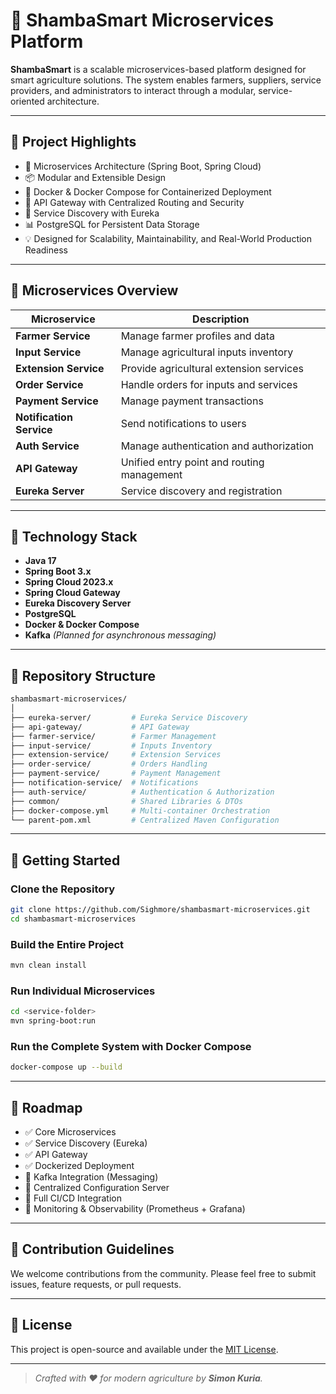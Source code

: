 # 🌿 ShambaSmart Microservices Platform

**ShambaSmart** is a scalable microservices-based platform designed for smart agriculture solutions. The system enables farmers, suppliers, service providers, and administrators to interact through a modular, service-oriented architecture.

---

## 📌 Project Highlights

* 🔗 Microservices Architecture (Spring Boot, Spring Cloud)
* 📦 Modular and Extensible Design
* 🔧 Docker & Docker Compose for Containerized Deployment
* 🚀 API Gateway with Centralized Routing and Security
* 🚁 Service Discovery with Eureka
* 📊 PostgreSQL for Persistent Data Storage
* 💡 Designed for Scalability, Maintainability, and Real-World Production Readiness

---

## 🧱 Microservices Overview

| Microservice             | Description                                |
| ------------------------ | ------------------------------------------ |
| **Farmer Service**       | Manage farmer profiles and data            |
| **Input Service**        | Manage agricultural inputs inventory       |
| **Extension Service**    | Provide agricultural extension services    |
| **Order Service**        | Handle orders for inputs and services      |
| **Payment Service**      | Manage payment transactions                |
| **Notification Service** | Send notifications to users                |
| **Auth Service**         | Manage authentication and authorization    |
| **API Gateway**          | Unified entry point and routing management |
| **Eureka Server**        | Service discovery and registration         |

---

## 🔧 Technology Stack

* **Java 17**
* **Spring Boot 3.x**
* **Spring Cloud 2023.x**
* **Spring Cloud Gateway**
* **Eureka Discovery Server**
* **PostgreSQL**
* **Docker & Docker Compose**
* **Kafka** *(Planned for asynchronous messaging)*

---

## 📂 Repository Structure

```bash
shambasmart-microservices/
│
├── eureka-server/         # Eureka Service Discovery
├── api-gateway/           # API Gateway
├── farmer-service/        # Farmer Management
├── input-service/         # Inputs Inventory
├── extension-service/     # Extension Services
├── order-service/         # Orders Handling
├── payment-service/       # Payment Management
├── notification-service/  # Notifications
├── auth-service/          # Authentication & Authorization
├── common/                # Shared Libraries & DTOs
├── docker-compose.yml     # Multi-container Orchestration
└── parent-pom.xml         # Centralized Maven Configuration
```

---

## 🚀 Getting Started

### Clone the Repository

```bash
git clone https://github.com/Sighmore/shambasmart-microservices.git
cd shambasmart-microservices
```

### Build the Entire Project

```bash
mvn clean install
```

### Run Individual Microservices

```bash
cd <service-folder>
mvn spring-boot:run
```

### Run the Complete System with Docker Compose

```bash
docker-compose up --build
```

---

## 🎯 Roadmap

* ✅ Core Microservices
* ✅ Service Discovery (Eureka)
* ✅ API Gateway
* ✅ Dockerized Deployment
* 🚧 Kafka Integration (Messaging)
* 🚧 Centralized Configuration Server
* 🚧 Full CI/CD Integration
* 🚧 Monitoring & Observability (Prometheus + Grafana)

---

## 🤝 Contribution Guidelines

We welcome contributions from the community. Please feel free to submit issues, feature requests, or pull requests.

---

## 📄 License

This project is open-source and available under the [MIT License](LICENSE).

---

> *Crafted with ❤️ for modern agriculture by **Simon Kuria**.*
